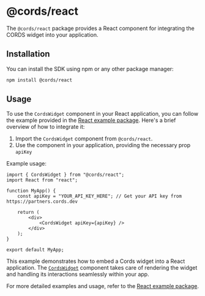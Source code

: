 # @cords/react

The `@cords/react` package provides a React component for integrating the CORDS widget into your application.

## Installation

You can install the SDK using npm or any other package manager:

```bash
npm install @cords/react
```

## Usage

To use the `CordsWidget` component in your React application, you can follow the example provided in the [React example package](examples/react/src/App.tsx). Here's a brief overview of how to integrate it:

1. Import the `CordsWidget` component from `@cords/react`.
2. Use the component in your application, providing the necessary prop `apiKey`

Example usage:

```tsx
import { CordsWidget } from "@cords/react";
import React from "react";

function MyApp() {
	const apiKey = "YOUR_API_KEY_HERE"; // Get your API key from https://partners.cords.dev

	return (
		<div>
			<CordsWidget apiKey={apiKey} />
		</div>
	);
}

export default MyApp;
```

This example demonstrates how to embed a Cords widget into a React application. The [`CordsWidget`](command:_github.copilot.openSymbolFromReferences?%5B%7B%22%24mid%22%3A1%2C%22path%22%3A%22%2FUsers%2Fbillyhawkes%2FLocal%20Sites%2Fcords-test%2Fapp%2Fpublic%2Fwp-content%2Fplugins%2FCords-WP-Plugin%2Fpackages%2Freact%2Fdist%2Findex.d.ts%22%2C%22scheme%22%3A%22file%22%7D%2C%7B%22line%22%3A2%2C%22character%22%3A0%7D%5D "packages/react/dist/index.d.ts") component takes care of rendering the widget and handling its interactions seamlessly within your app.

For more detailed examples and usage, refer to the [React example package](examples/react).
